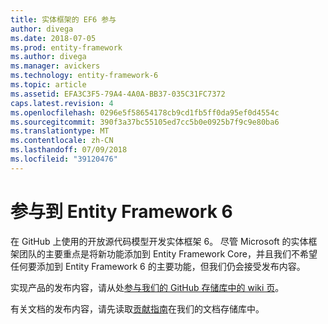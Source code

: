 ```yaml
---
title: 实体框架的 EF6 参与
author: divega
ms.date: 2018-07-05
ms.prod: entity-framework
ms.author: divega
ms.manager: avickers
ms.technology: entity-framework-6
ms.topic: article
ms.assetid: EFA3C3F5-79A4-4A0A-BB37-035C31FC7372
caps.latest.revision: 4
ms.openlocfilehash: 0296e5f58654178cb9cd1fb5ff0da95ef0d4554c
ms.sourcegitcommit: 390f3a37bc55105ed7cc5b0e0925b7f9c9e80ba6
ms.translationtype: MT
ms.contentlocale: zh-CN
ms.lasthandoff: 07/09/2018
ms.locfileid: "39120476"
---
```

# <a name="contribute-to-entity-framework-6"></a>参与到 Entity Framework 6
在 GitHub 上使用的开放源代码模型开发实体框架 6。 尽管 Microsoft 的实体框架团队的主要重点是将新功能添加到 Entity Framework Core，并且我们不希望任何要添加到 Entity Framework 6 的主要功能，但我们仍会接受发布内容。

实现产品的发布内容，请从处[参与我们的 GitHub 存储库中的 wiki 页](https://github.com/aspnet/EntityFramework6/wiki/Contributing)。

有关文档的发布内容，请先读取[贡献指南](https://github.com/aspnet/EntityFramework.Docs/blob/master/CONTRIBUTING.md)在我们的文档存储库中。
